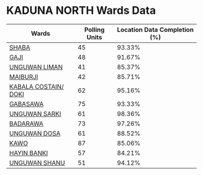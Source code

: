 
# KADUNA NORTH Wards Data

| Wards | Polling Units | Location Data Completion (%) |
| ---- | ----- | ------- |
| [SHABA](./wards/4034-shaba) | 45 | 93.33% |
| [GAJI](./wards/4035-gaji) | 48 | 91.67% |
| [UNGUWAN LIMAN](./wards/4036-unguwan-liman) | 41 | 85.37% |
| [MAIBURJI](./wards/4037-maiburji) | 42 | 85.71% |
| [KABALA COSTAIN/ DOKI](./wards/4038-kabala-costain/-doki) | 62 | 95.16% |
| [GABASAWA](./wards/4039-gabasawa) | 75 | 93.33% |
| [UNGUWAN SARKI](./wards/4186-unguwan-sarki) | 61 | 98.36% |
| [BADARAWA](./wards/4187-badarawa) | 73 | 97.26% |
| [UNGUWAN DOSA](./wards/4188-unguwan-dosa) | 61 | 88.52% |
| [KAWO](./wards/4189-kawo) | 87 | 85.06% |
| [HAYIN BANKI](./wards/4190-hayin-banki) | 57 | 84.21% |
| [UNGUWAN SHANU](./wards/4191-unguwan-shanu) | 51 | 94.12% |




